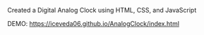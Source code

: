 
Created a Digital Analog Clock using HTML, CSS, and JavaScript

DEMO:  https://iceveda06.github.io/AnalogClock/index.html
